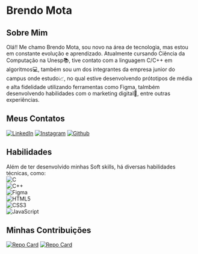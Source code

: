 # Brendo Mota
## Sobre Mim
Olá!! Me chamo Brendo Mota, sou novo na área de tecnologia, mas estou em constante evolução e aprendizado. Atualmente cursando Ciência da Computação na Unesp📚, tive contato com a linguagem C/C++ em algoritmos💻, também sou um dos integrantes da empresa junior do campus onde estudo📈, no qual estive desenvolvendo prótotipos de média e alta fidelidade utilizando ferramentas como Figma, talmbém desenvolvendo habilidades com o marketing digital📲, entre outras experiências.
## Meus Contatos
[![LinkedIn](https://img.shields.io/badge/LinkedIn-000?style=for-the-badge&logo=linkedin&logoColor=0E76A8)](https://www.linkedin.com/in/brendo-mota-botelho-cust%C3%B3dio-64542b264/)
[![Instagram](https://img.shields.io/badge/Instagram-000?style=for-the-badge&logo=instagram)](https://www.instagram.com/brendo_cust/?next=%2F)
[![Github](https://img.shields.io/badge/Github-000?style=for-the-badge&logo=github)](https://github.com/brendomota)
## Habilidades
Além de ter desenvolvido minhas Soft skills, há diversas habilidades técnicas, como:
<br>
![C](https://img.shields.io/badge/C-000?style=for-the-badge&logo=c)
<br>
![C++](https://img.shields.io/badge/C%2B%2B-000?style=for-the-badge&logo=c%2B%2B&logoColor=00599C)
<br>
![Figma](https://img.shields.io/badge/Figma-000?style=for-the-badge&logo=figma)
<br>
![HTML5](https://img.shields.io/badge/HTML5-000?style=for-the-badge&logo=html5)
<br>
![CSS3](https://img.shields.io/badge/CSS3-000?style=for-the-badge&logo=css3&logoColor=264CE4)
<br>
![JavaScript](https://img.shields.io/badge/JavaScript-000?style=for-the-badge&logo=javascript)

## Minhas Contribuições
[![Repo Card](https://github-readme-stats.vercel.app/api/pin/?username=brendomota&repo=dio-lab-open-source&bg_color=000&border_color=30A3DC&show_icons=true&icon_color=30A3DC&title_color=E94D5F&text_color=FFF)](https://github.com/brendomota/dio-lab-open-source)
[![Repo Card](https://github-readme-stats.vercel.app/api/pin/?username=brendomota&repo=js-developer-pokedex&bg_color=000&border_color=30A3DC&show_icons=true&icon_color=30A3DC&title_color=E94D5F&text_color=FFF)](https://github.com/brendomota/js-developer-pokedex)
